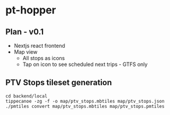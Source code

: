 # pt-hopper

## Plan - v0.1
- Nextjs react frontend
- Map view
    - All stops as icons
    - Tap on icon to see scheduled next trips - GTFS only
    
## PTV Stops tileset generation
```
cd backend/local
tippecanoe -zg -f -o map/ptv_stops.mbtiles map/ptv_stops.json
./pmtiles convert map/ptv_stops.mbtiles map/ptv_stops.pmtiles
```